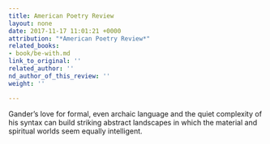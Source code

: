 ```yaml
---
title: American Poetry Review
layout: none
date: 2017-11-17 11:01:21 +0000
attribution: "*American Poetry Review*"
related_books:
- book/be-with.md
link_to_original: ''
related_author: ''
nd_author_of_this_review: ''
weight: ''

---
```

Gander’s love for formal, even archaic language and the quiet complexity of his syntax can build striking abstract landscapes in which the material and spiritual worlds seem equally intelligent.